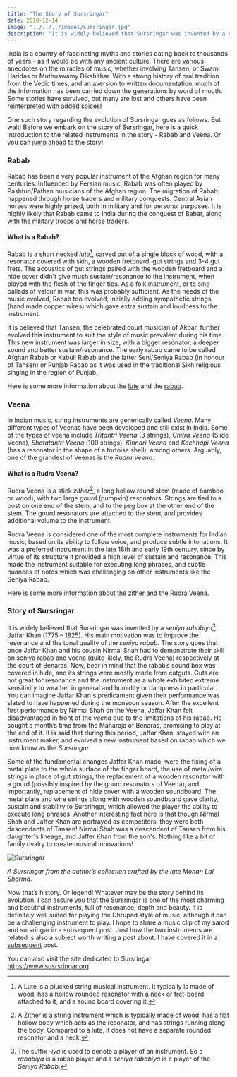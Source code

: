 ```yaml
---
title: "The Story of Sursringar"
date: 2018-12-14
image: "../../../images/sursringar.jpg"
description: "It is widely believed that Sursringar was invented by a seniya rababiya Jaffar Khan (1775 – 1825). His main intention was to improve the resonance and the tonal quality of the seniya rabab. A site dedicated to the instrument www.sursringar.org"
---
```

India is a country of fascinating myths and stories dating back to thousands of years - as it would be with any ancient culture. There are various anecdotes on the miracles of music, whether involving Tansen, or Swami Haridas or Muthuswamy Dikshithar. With a strong history of oral tradition from the Vedic times, and an aversion to written documentation, much of the information has been carried down the generations by word of mouth. Some stories have survived, but many are lost and others have been reinterpreted with added spices!

One such story regarding the evolution of Sursringar goes as follows. But wait! Before we embark on the story of Sursringar, here is a quick introduction to the related instruments in the story - Rabab and Veena. Or you can [jump ahead](#story-of-sursringar) to the story!

<notice-box>

### Rabab

Rabab has been a very popular instrument of the Afghan region for many centuries. Influenced by Persian music, Rabab was often played by Pashtun/Pathan musicians of the Afghan region. The migration of Rabab happened through horse traders and military conquests. Central Asian horses were highly prized, both in military and for personal purposes. It is highly likely that Rabab came to India during the conquest of Babar, along with the military troops and horse traders.

#### What is a Rabab?

Rabab is a short necked *lute*[^1], carved out of a single block of wood, with a resonator covered with skin, a wooden fretboard, gut strings and 3-4 gut frets. The acoustics of gut strings paired with the wooden fretboard and a hide cover didn't give much sustain/resonance to the instrument, when played with the flesh of the finger tips. As a folk instrument, or to sing ballads of valour in war, this was probably sufficient. As the needs of the music evolved, Rabab too evolved, initially adding sympathetic strings (hand made copper wires) which gave extra sustain and loudness to the instrument.

It is believed that Tansen, the celebrated court musician of Akbar, further evolved this instrument to suit the style of music prevalent during his time. This new instrument was larger in size, with a bigger resonator, a deeper sound and better sustain/resonance. The early rabab came to be called Afghan Rabab or Kabuli Rabab and the latter Seni/Seniya Rabab (in honour of Tansen) or Punjab Rabab as it was used in the traditional Sikh religious singing in the region of Punjab.

Here is some more information about the [lute](https://en.m.wikipedia.org/wiki/Lute) and the [rabab](https://en.m.wikipedia.org/wiki/Rubab_(instrument)).

[^1]: A Lute is a plucked string musical instrument. It typically is made of wood, has a hollow rounded resonator with a neck or fret-board attached to it, and a sound board covering it.

</notice-box>

<notice-box>

### Veena

In Indian music, string instruments are generically called *Veena*. Many different types of Veenas have been developed and still exist in India. Some of the types of veena include *Tritantri Veena* (3 strings), *Chitra Veena* (Slide Veena), *Shatatantri Veena* (100 strings), *Kinnari Veena* and *Kachhapi Veena* (has a resonator in the shape of a tortoise shell), among others. Arguably, one of the grandest of Veenas is the *Rudra Veena*.

#### What is a Rudra Veena?

Rudra Veena is a stick *zither*[^2], a long hollow round stem (made of bamboo or wood), with two large gourd (pumpkin) resonators. Strings are tied to a post on one end of the stem, and to the peg box at the other end of the stem. The gourd resonators are attached to the stem, and provides additional volume to the instrument.

Rudra Veena is considered one of the most complete instruments for Indian music, based on its ability to follow voice, and produce subtle intonations. It was a preferred instrument in the late 18th and early 19th century, since by virtue of its structure it provided a high level of sustain and resonance. This made the instrument suitable for executing long phrases, and subtle nuances of notes which was challenging on other instruments like the Seniya Rabab.

[^2]: A Zither is a string instrument which is typically made of wood, has a flat hollow body which acts as the resonator, and has strings running along the body. Compared to a lute, it does not have a separate rounded resonator and a neck.

Here is some more information about the [zither](https://en.m.wikipedia.org/wiki/Zither) and the
[Rudra Veena](https://en.m.wikipedia.org/wiki/Rudra_veena).

</notice-box>

### Story of Sursringar

It is widely believed that Sursringar was invented by a *seniya rababiya*[^3] Jaffar Khan (1775 – 1825). His main motivation was to improve the resonance and the tonal quality of the *seniya rabab*.
The story goes that once Jaffar Khan and his cousin Nirmal Shah had to demonstrate their skill on seniya rabab and veena (quite likely, the Rudra Veena) respectively at the court of Benaras. Now, bear in mind that the rabab’s sound box was covered in hide, and its strings were mostly made from catguts. Guts are not great for resonance and the instrument as a whole exhibited extreme sensitivity to weather in general and humidity or dampness in particular. You can imagine Jaffar Khan's predicament given their performance was slated to have happened during the monsoon season. After the excellent first performance by Nirmal Shah on the Veena, Jaffar Khan felt disadvantaged in front of the *veena* due to the limitations of his rabab. He sought a month’s time from the Maharaja of Benaras, promising to play at the end of it. It is said that during this period, Jaffar Khan, stayed with an instrument maker, and evolved a new instrument based on rabab which we now know as the *Sursringar*.

[^3]: The suffix *-iya* is used to denote a player of an instrument. So a *rababiya* is a rabab player and a *seniya rababiya* is a player of the *Seniya Rabab*.

Some of the fundamental changes Jaffar Khan made, were the fixing of a metal plate to the whole surface of the finger board, the use of metal/wire strings in place of gut strings, the replacement of a wooden resonator with a gourd (possibly inspired by the gourd resonators of Veena), and importantly, replacement of hide cover with a wooden soundboard. The metal plate and wire strings along with wooden soundboard gave clarity, sustain and stability to Sursringar, which allowed the player the ability to execute long phrases. Another interesting fact here is that though Nirmal Shah and Jaffer Khan are portrayed as competitors, they were both descendants of Tansen! Nirmal Shah was a descendent of Tansen from his daughter's lineage, and Jaffer Khan from the son's. Nothing like a bit of family rivalry to create musical innovations!

![Sursringar](sursringar.jpg)

*A Sursringar from the author’s collection crafted by the late Mohan Lal Sharma.*

Now that’s history. Or legend! Whatever may be the story behind its evolution, I can assure you that the Sursringar is one of the most charming and beautiful instruments, full of resonance, depth and beauty. It is definitely well suited for playing the Dhrupad style of music, although it can be a challenging instrument to play. I hope to share a music clip of my sarod and sursringar in a subsequent post. Just how the two instruments are related is also a subject worth writing a post about. I have covered it in a [subsequent](/blog/sarod-and-sursringar) post.

You can also visit the site dedicated to Sursringar https://www.susrsringar.org
